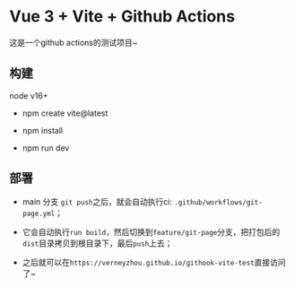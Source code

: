 # Vue 3 + Vite + Github Actions


这是一个github actions的测试项目~


## 构建 

node v16+

- npm create vite@latest

- npm install

- npm run dev


## 部署


- main 分支 `git push`之后，就会自动执行ci: `.github/workflows/git-page.yml`；

- 它会自动执行`run build`，然后切换到`feature/git-page`分支，把打包后的`dist`目录拷贝到根目录下，最后`push`上去；

- 之后就可以在`https://verneyzhou.github.io/githook-vite-test`直接访问了~



